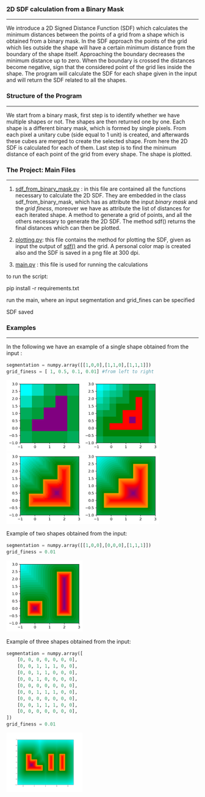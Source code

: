 ### **2D SDF calculation from a Binary Mask**
***

We introduce a 2D Signed Distance Function (SDF) which calculates the minimum distances between the points of a grid from a shape which is obtained from a binary mask. In the SDF approach the points of the grid which lies outside the shape will have a certain minimum distance from the boundary of the shape itself. Approaching the boundary decreases the minimum distance up to zero. When the boundary is crossed the distances become negative, sign that the considered point of the grid lies inside the shape. 
The program will calculate the SDF for each shape given in the input and will return the SDF related to all the shapes. 

### **Structure of the Program**
***
We start from a binary mask, first step is to identify whether we have multiple shapes or not. The shapes are then returned one by one. 
Each shape is a different binary mask, which is formed by single pixels. From each pixel a unitary cube (side equal to 1 unit) is created, and afterwards these cubes are merged to create the selected shape. 
From here the 2D SDF is calculated for each of them. 
Last step is to find the minimum distance of each point of the grid from every shape. 
The shape is plotted. 

### **The Project: Main Files**
***
1. [sdf_from_binary_mask.py](https://github.com/Luigi-Rugg95/ProjectSDF/blob/main/sdf_from_binary_mask.py) : in this file are contained all the functions necessary to calculate the 2D SDF. They are embedded in the class sdf_from_binary_mask, which has as attribute the input _binary mask_ and the _grid finess_, moreover we have as attribute the list of distances for each iterated shape. A method to generate a grid of points, and all the others necessary to generate the 2D SDF. The method sdf() returns the final distances which can then be plotted. 

2. [plotting.py](https://github.com/Luigi-Rugg95/ProjectSDF/blob/main/plotting.py): this file contains the method for plotting the SDF, given as input the output of [sdf()](https://github.com/Luigi-Rugg95/ProjectSDF/blob/main/sdf_from_binary_mask.py) and the grid. A personal color map is created also and the SDF is saved in a png file at 300 dpi. 

3. [main.py](https://github.com/Luigi-Rugg95/ProjectSDF/blob/main/main.py) : this file is used for running the calculations

to run the script: 

pip install -r requirements.txt

run the main, where an input segmentation and grid_fines can be specified

SDF saved

### **Examples**
***
In the following we have an example of a single shape obtained from the input :
```Python
segmentation = numpy.array([[1,0,0],[1,1,0],[1,1,1]])
grid_finess = [ 1, 0.5, 0.1, 0.01] #from left to right
```

<img src="https://github.com/Luigi-Rugg95/ProjectSDF/blob/8088f94b767b2ceebdde9d593e12015039e2b227/Examples/shape_grid_1.png" alt="drawing" width="200"/><img src="https://github.com/Luigi-Rugg95/ProjectSDF/blob/91a5e337704ae9b28428e72b9db9494309a72a08/Examples/shape_grid_05.png" alt="drawing" width="200"/><img src="https://github.com/Luigi-Rugg95/ProjectSDF/blob/91a5e337704ae9b28428e72b9db9494309a72a08/Examples/shape_grid_01.png" alt="drawing" width="200"/><img src="https://github.com/Luigi-Rugg95/ProjectSDF/blob/91a5e337704ae9b28428e72b9db9494309a72a08/Examples/shape_grid_001.png" alt="drawing" width="200"/>

Example of two shapes obtained from the input: 
```Python
segmentation = numpy.array([[1,0,0],[0,0,0],[1,1,1]])
grid_finess = 0.01
```
<img src="https://github.com/Luigi-Rugg95/ProjectSDF/blob/f9e86612b303f9d5d2b009050bf152a9ed88443e/Examples/shape2_grid_001.png" alt="drawing" width="200"/>

Example of three shapes obtained from the input: 
```Python
segmentation = numpy.array([
    [0, 0, 0, 0, 0, 0, 0],
    [0, 0, 1, 1, 1, 0, 0],
    [0, 0, 1, 1, 0, 0, 0],
    [0, 0, 1, 0, 0, 0, 0],
    [0, 0, 0, 0, 0, 0, 0],
    [0, 0, 1, 1, 1, 0, 0],
    [0, 0, 0, 0, 0, 0, 0],
    [0, 0, 1, 1, 1, 0, 0],
    [0, 0, 0, 0, 0, 0, 0],
])
grid_finess = 0.01
```
<img src="https://github.com/Luigi-Rugg95/ProjectSDF/blob/5a1d1b8cd53b86c339044f0f690149fa16a41743/Examples/shape3_grid_001.png" alt="drawing" width="200"/>



